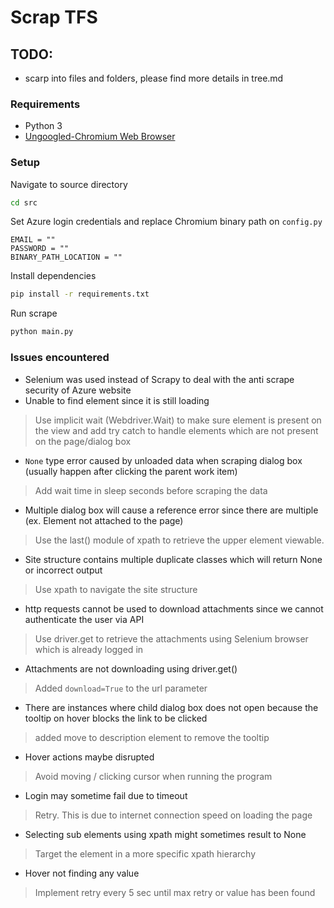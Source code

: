 # Scrap TFS

## TODO:
* scarp into files and folders, please find more details in tree.md

### Requirements
* Python 3
* [Ungoogled-Chromium Web Browser](https://ungoogled-software.github.io/ungoogled-chromium-binaries/)

### Setup
Navigate to source directory
```bash
cd src
```

Set Azure login credentials and replace Chromium binary path on `config.py`
```
EMAIL = ""
PASSWORD = ""
BINARY_PATH_LOCATION = ""
```

Install dependencies
```bash
pip install -r requirements.txt
```

Run scrape
```bash
python main.py 
```

### Issues encountered
* Selenium was used instead of Scrapy to deal with the anti scrape security of Azure website
* Unable to find element since it is still loading
> Use implicit wait (Webdriver.Wait) to make sure element is present on the view and add try catch to handle elements which are not present on the page/dialog box
* `None` type error caused by unloaded data when scraping dialog box (usually happen after clicking the parent work item)
> Add wait time in sleep seconds before scraping the data
* Multiple dialog box will cause a reference error since there are multiple (ex. Element not attached to the page)
> Use the last() module of xpath to retrieve the upper element viewable.
* Site structure contains multiple duplicate classes which will return None or incorrect output 
> Use xpath to navigate the site structure
* http requests cannot be used to download attachments since we cannot authenticate the user via API
> Use driver.get to retrieve the attachments using Selenium browser which is already logged in
* Attachments are not downloading using driver.get() 
> Added `download=True` to the url parameter
* There are instances where child dialog box does not open because the tooltip on hover blocks the link to be clicked 
> added move to description element to remove the tooltip
* Hover actions maybe disrupted
> Avoid moving / clicking cursor when running the program
* Login may sometime fail due to timeout
> Retry. This is due to internet connection speed on loading the page
* Selecting sub elements using xpath might sometimes result to None
> Target the element in a more specific xpath hierarchy
* Hover not finding any value
> Implement retry every 5 sec until max retry or value has been found
